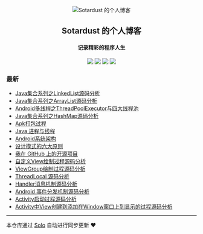 <p align="center"><img alt="Sotardust 的个人博客" src="https://static.b3log.org/images/brand/solo-32.png"></p><h2 align="center">
Sotardust 的个人博客
</h2>

<h4 align="center">记录精彩的程序人生</h4>
<p align="center"><a title="Sotardust 的个人博客" target="_blank" href="https://github.com/Sotardust/solo-blog"><img src="https://img.shields.io/github/last-commit/Sotardust/solo-blog.svg?style=flat-square&color=FF9900"></a>
<a title="GitHub repo size in bytes" target="_blank" href="https://github.com/Sotardust/solo-blog"><img src="https://img.shields.io/github/repo-size/Sotardust/solo-blog.svg?style=flat-square"></a>
<a title="Solo Version" target="_blank" href="https://github.com/b3log/solo/releases"><img src="https://img.shields.io/badge/solo-3.6.4-f1e05a.svg?style=flat-square&color=blueviolet"></a>
<a title="Hits" target="_blank" href="https://github.com/b3log/hits"><img src="https://hits.b3log.org/Sotardust/solo-blog.svg"></a></p>

### 最新

* [Java集合系列之LinkedList源码分析](https://www.sotardust.cn/solo/articles/2019/11/08/1573207216254.html)
* [Java集合系列之ArrayList源码分析](https://www.sotardust.cn/solo/articles/2019/10/24/1571910917492.html)
* [Android多线程之ThreadPoolExecutor与四大线程池](https://www.sotardust.cn/solo/articles/2019/09/26/1569508786853.html)
* [Java集合系列之HashMap源码分析](https://www.sotardust.cn/solo/articles/2019/09/16/1568600871079.html)
* [Apk打包过程](https://www.sotardust.cn/solo/articles/2019/09/12/1568269343673.html)
* [Java 进程与线程](https://www.sotardust.cn/solo/articles/2019/09/10/1568102554627.html)
* [Android系统架构](https://www.sotardust.cn/solo/articles/2019/09/10/1568099505282.html)
* [设计模式的六大原则](https://www.sotardust.cn/solo/articles/2019/09/05/1567675000889.html)
* [我在 GitHub 上的开源项目](https://www.sotardust.cn/solo/my-github-repos)
* [自定义View绘制过程源码分析](https://www.sotardust.cn/solo/articles/2019/09/02/1567419491078.html)
* [ViewGroup绘制过程源码分析](https://www.sotardust.cn/solo/articles/2019/09/02/1567419461969.html)
* [ThreadLocal 源码分析](https://www.sotardust.cn/solo/articles/2019/09/02/1567419434677.html)
* [Handler消息机制源码分析](https://www.sotardust.cn/solo/articles/2019/09/02/1567419402891.html)
* [Android 事件分发机制源码分析](https://www.sotardust.cn/solo/articles/2019/09/02/1567419369662.html)
* [Activity启动过程源码分析](https://www.sotardust.cn/solo/articles/2019/09/02/1567419276652.html)
* [Activity中View创建到添加在Window窗口上到显示的过程源码分析](https://www.sotardust.cn/solo/articles/2019/09/02/1567419224191.html)



---

本仓库通过 [Solo](https://github.com/b3log/solo) 自动进行同步更新 ❤️ 